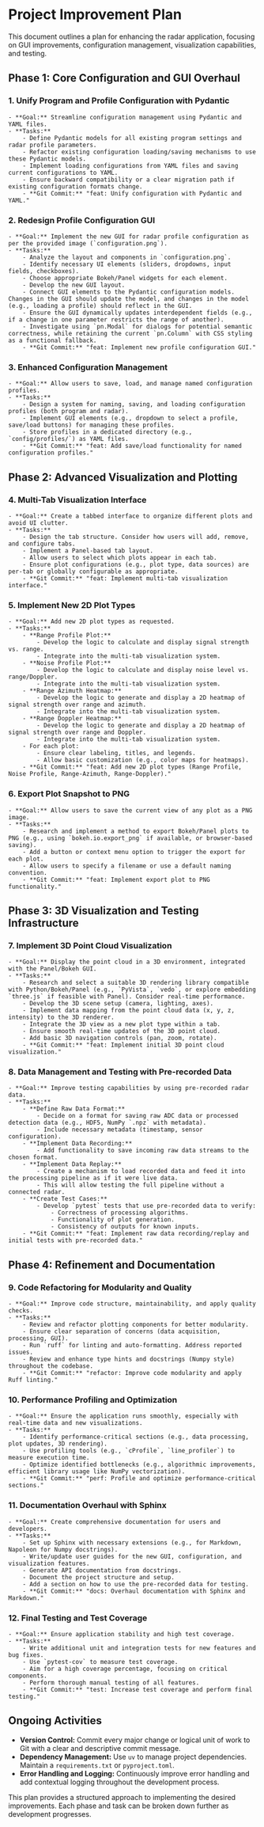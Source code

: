 # Project Improvement Plan

This document outlines a plan for enhancing the radar application, focusing on GUI improvements, configuration management, visualization capabilities, and testing.

## Phase 1: Core Configuration and GUI Overhaul

### 1. Unify Program and Profile Configuration with Pydantic
    - **Goal:** Streamline configuration management using Pydantic and YAML files.
    - **Tasks:**
        - Define Pydantic models for all existing program settings and radar profile parameters.
        - Refactor existing configuration loading/saving mechanisms to use these Pydantic models.
        - Implement loading configurations from YAML files and saving current configurations to YAML.
        - Ensure backward compatibility or a clear migration path if existing configuration formats change.
        - **Git Commit:** "feat: Unify configuration with Pydantic and YAML."

### 2. Redesign Profile Configuration GUI
    - **Goal:** Implement the new GUI for radar profile configuration as per the provided image (`configuration.png`).
    - **Tasks:**
        - Analyze the layout and components in `configuration.png`.
        - Identify necessary UI elements (sliders, dropdowns, input fields, checkboxes).
        - Choose appropriate Bokeh/Panel widgets for each element.
        - Develop the new GUI layout.
        - Connect GUI elements to the Pydantic configuration models. Changes in the GUI should update the model, and changes in the model (e.g., loading a profile) should reflect in the GUI.
        - Ensure the GUI dynamically updates interdependent fields (e.g., if a change in one parameter restricts the range of another).
        - Investigate using `pn.Modal` for dialogs for potential semantic correctness, while retaining the current `pn.Column` with CSS styling as a functional fallback.
        - **Git Commit:** "feat: Implement new profile configuration GUI."

### 3. Enhanced Configuration Management
    - **Goal:** Allow users to save, load, and manage named configuration profiles.
    - **Tasks:**
        - Design a system for naming, saving, and loading configuration profiles (both program and radar).
        - Implement GUI elements (e.g., dropdown to select a profile, save/load buttons) for managing these profiles.
        - Store profiles in a dedicated directory (e.g., `config/profiles/`) as YAML files.
        - **Git Commit:** "feat: Add save/load functionality for named configuration profiles."

## Phase 2: Advanced Visualization and Plotting

### 4. Multi-Tab Visualization Interface
    - **Goal:** Create a tabbed interface to organize different plots and avoid UI clutter.
    - **Tasks:**
        - Design the tab structure. Consider how users will add, remove, and configure tabs.
        - Implement a Panel-based tab layout.
        - Allow users to select which plots appear in each tab.
        - Ensure plot configurations (e.g., plot type, data sources) are per-tab or globally configurable as appropriate.
        - **Git Commit:** "feat: Implement multi-tab visualization interface."

### 5. Implement New 2D Plot Types
    - **Goal:** Add new 2D plot types as requested.
    - **Tasks:**
        - **Range Profile Plot:**
            - Develop the logic to calculate and display signal strength vs. range.
            - Integrate into the multi-tab visualization system.
        - **Noise Profile Plot:**
            - Develop the logic to calculate and display noise level vs. range/Doppler.
            - Integrate into the multi-tab visualization system.
        - **Range Azimuth Heatmap:**
            - Develop the logic to generate and display a 2D heatmap of signal strength over range and azimuth.
            - Integrate into the multi-tab visualization system.
        - **Range Doppler Heatmap:**
            - Develop the logic to generate and display a 2D heatmap of signal strength over range and Doppler.
            - Integrate into the multi-tab visualization system.
        - For each plot:
            - Ensure clear labeling, titles, and legends.
            - Allow basic customization (e.g., color maps for heatmaps).
        - **Git Commit:** "feat: Add new 2D plot types (Range Profile, Noise Profile, Range-Azimuth, Range-Doppler)."

### 6. Export Plot Snapshot to PNG
    - **Goal:** Allow users to save the current view of any plot as a PNG image.
    - **Tasks:**
        - Research and implement a method to export Bokeh/Panel plots to PNG (e.g., using `bokeh.io.export_png` if available, or browser-based saving).
        - Add a button or context menu option to trigger the export for each plot.
        - Allow users to specify a filename or use a default naming convention.
        - **Git Commit:** "feat: Implement export plot to PNG functionality."

## Phase 3: 3D Visualization and Testing Infrastructure

### 7. Implement 3D Point Cloud Visualization
    - **Goal:** Display the point cloud in a 3D environment, integrated with the Panel/Bokeh GUI.
    - **Tasks:**
        - Research and select a suitable 3D rendering library compatible with Python/Bokeh/Panel (e.g., `PyVista`, `vedo`, or explore embedding `three.js` if feasible with Panel). Consider real-time performance.
        - Develop the 3D scene setup (camera, lighting, axes).
        - Implement data mapping from the point cloud data (x, y, z, intensity) to the 3D renderer.
        - Integrate the 3D view as a new plot type within a tab.
        - Ensure smooth real-time updates of the 3D point cloud.
        - Add basic 3D navigation controls (pan, zoom, rotate).
        - **Git Commit:** "feat: Implement initial 3D point cloud visualization."

### 8. Data Management and Testing with Pre-recorded Data
    - **Goal:** Improve testing capabilities by using pre-recorded radar data.
    - **Tasks:**
        - **Define Raw Data Format:**
            - Decide on a format for saving raw ADC data or processed detection data (e.g., HDF5, NumPy `.npz` with metadata).
            - Include necessary metadata (timestamp, sensor configuration).
        - **Implement Data Recording:**
            - Add functionality to save incoming raw data streams to the chosen format.
        - **Implement Data Replay:**
            - Create a mechanism to load recorded data and feed it into the processing pipeline as if it were live data.
            - This will allow testing the full pipeline without a connected radar.
        - **Create Test Cases:**
            - Develop `pytest` tests that use pre-recorded data to verify:
                - Correctness of processing algorithms.
                - Functionality of plot generation.
                - Consistency of outputs for known inputs.
        - **Git Commit:** "feat: Implement raw data recording/replay and initial tests with pre-recorded data."

## Phase 4: Refinement and Documentation

### 9. Code Refactoring for Modularity and Quality
    - **Goal:** Improve code structure, maintainability, and apply quality checks.
    - **Tasks:**
        - Review and refactor plotting components for better modularity.
        - Ensure clear separation of concerns (data acquisition, processing, GUI).
        - Run `ruff` for linting and auto-formatting. Address reported issues.
        - Review and enhance type hints and docstrings (Numpy style) throughout the codebase.
        - **Git Commit:** "refactor: Improve code modularity and apply Ruff linting."

### 10. Performance Profiling and Optimization
    - **Goal:** Ensure the application runs smoothly, especially with real-time data and new visualizations.
    - **Tasks:**
        - Identify performance-critical sections (e.g., data processing, plot updates, 3D rendering).
        - Use profiling tools (e.g., `cProfile`, `line_profiler`) to measure execution time.
        - Optimize identified bottlenecks (e.g., algorithmic improvements, efficient library usage like NumPy vectorization).
        - **Git Commit:** "perf: Profile and optimize performance-critical sections."

### 11. Documentation Overhaul with Sphinx
    - **Goal:** Create comprehensive documentation for users and developers.
    - **Tasks:**
        - Set up Sphinx with necessary extensions (e.g., for Markdown, Napoleon for Numpy docstrings).
        - Write/update user guides for the new GUI, configuration, and visualization features.
        - Generate API documentation from docstrings.
        - Document the project structure and setup.
        - Add a section on how to use the pre-recorded data for testing.
        - **Git Commit:** "docs: Overhaul documentation with Sphinx and Markdown."

### 12. Final Testing and Test Coverage
    - **Goal:** Ensure application stability and high test coverage.
    - **Tasks:**
        - Write additional unit and integration tests for new features and bug fixes.
        - Use `pytest-cov` to measure test coverage.
        - Aim for a high coverage percentage, focusing on critical components.
        - Perform thorough manual testing of all features.
        - **Git Commit:** "test: Increase test coverage and perform final testing."

## Ongoing Activities

- **Version Control:** Commit every major change or logical unit of work to Git with a clear and descriptive commit message.
- **Dependency Management:** Use `uv` to manage project dependencies. Maintain a `requirements.txt` or `pyproject.toml`.
- **Error Handling and Logging:** Continuously improve error handling and add contextual logging throughout the development process.

This plan provides a structured approach to implementing the desired improvements. Each phase and task can be broken down further as development progresses. 